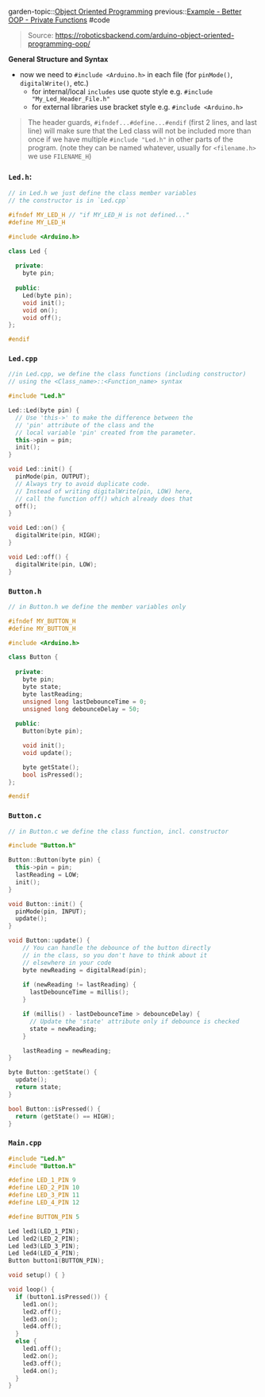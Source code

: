 garden-topic::[Object Oriented Programming](Object%20Oriented%20Programming.md)
previous::[Example - Better OOP - Private Functions](Example%20-%20Better%20OOP%20-%20Private%20Functions.md)
#code

> Source: https://roboticsbackend.com/arduino-object-oriented-programming-oop/

**General Structure and Syntax**
- now we need to `#include <Arduino.h>` in each file (for `pinMode()`, `digitalWrite()`, etc.)
	- for internal/local `includes` use quote style e.g. `#include "My_Led_Header_File.h"`
	- for external libraries use bracket style e.g. `#include <Arduino.h>`

> The header guards, `#ifndef...#define...#endif` (first 2 lines, and last line) will make sure that the Led class will not be included more than once if we have multiple `#include "Led.h"` in other parts of the program. (note they can be named whatever, usually for `<filename.h>` we use `FILENAME_H`)

### `Led.h`:
```cpp
// in Led.h we just define the class member variables
// the constructor is in `Led.cpp`

#ifndef MY_LED_H // "if MY_LED_H is not defined..."
#define MY_LED_H

#include <Arduino.h>

class Led {
  
  private:
    byte pin;
    
  public:
    Led(byte pin);
    void init();
    void on();
    void off();
};

#endif
```

### `Led.cpp`
```cpp
//in Led.cpp, we define the class functions (including constructor) 
// using the <Class_name>::<Function_name> syntax

#include "Led.h"

Led::Led(byte pin) {
  // Use 'this->' to make the difference between the
  // 'pin' attribute of the class and the 
  // local variable 'pin' created from the parameter.
  this->pin = pin;
  init();
}

void Led::init() {
  pinMode(pin, OUTPUT);
  // Always try to avoid duplicate code.
  // Instead of writing digitalWrite(pin, LOW) here,
  // call the function off() which already does that
  off();
}

void Led::on() {
  digitalWrite(pin, HIGH);
}

void Led::off() {
  digitalWrite(pin, LOW);
}
```

### `Button.h`
```cpp
// in Button.h we define the member variables only

#ifndef MY_BUTTON_H
#define MY_BUTTON_H

#include <Arduino.h>

class Button {
  
  private:
    byte pin;
    byte state;
    byte lastReading;
    unsigned long lastDebounceTime = 0;
    unsigned long debounceDelay = 50;
    
  public:
    Button(byte pin);

    void init();
    void update();

    byte getState();
    bool isPressed();
};

#endif
```

### `Button.c`
```cpp
// in Button.c we define the class function, incl. constructor

#include "Button.h"

Button::Button(byte pin) {
  this->pin = pin;
  lastReading = LOW;
  init();
}

void Button::init() {
  pinMode(pin, INPUT);
  update();
}

void Button::update() {
    // You can handle the debounce of the button directly
    // in the class, so you don't have to think about it
    // elsewhere in your code
    byte newReading = digitalRead(pin);
    
    if (newReading != lastReading) {
      lastDebounceTime = millis();
    }

    if (millis() - lastDebounceTime > debounceDelay) {
      // Update the 'state' attribute only if debounce is checked
      state = newReading;
    }

    lastReading = newReading;
}

byte Button::getState() {
  update();
  return state;
}

bool Button::isPressed() {
  return (getState() == HIGH);
}
```

### `Main.cpp`
```cpp
#include "Led.h"
#include "Button.h"

#define LED_1_PIN 9
#define LED_2_PIN 10
#define LED_3_PIN 11
#define LED_4_PIN 12

#define BUTTON_PIN 5

Led led1(LED_1_PIN);
Led led2(LED_2_PIN);
Led led3(LED_3_PIN);
Led led4(LED_4_PIN);
Button button1(BUTTON_PIN);

void setup() { }

void loop() {
  if (button1.isPressed()) {
    led1.on();
    led2.off();
    led3.on();
    led4.off();
  }
  else {
    led1.off();
    led2.on();
    led3.off();
    led4.on();
  }
}
```
